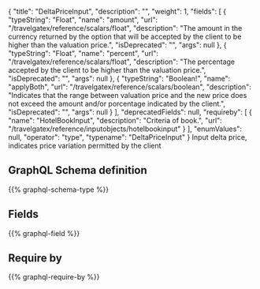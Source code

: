 {
  "title": "DeltaPriceInput",
  "description": "",
  "weight": 1,
  "fields": [
    {
      "typeString": "Float",
      "name": "amount",
      "url": "/travelgatex/reference/scalars/float",
      "description": "The amount in the currency returned by the option that will be accepted by the client to be higher than the valuation price.",
      "isDeprecated": "",
      "args": null
    },
    {
      "typeString": "Float",
      "name": "percent",
      "url": "/travelgatex/reference/scalars/float",
      "description": "The percentage accepted by the client to be higher than the valuation price.",
      "isDeprecated": "",
      "args": null
    },
    {
      "typeString": "Boolean!",
      "name": "applyBoth",
      "url": "/travelgatex/reference/scalars/boolean",
      "description": "Indicates that the range between valuation price and the new price does not exceed the amount and/or porcentage indicated by the client.",
      "isDeprecated": "",
      "args": null
    }
  ],
  "deprecatedFields": null,
  "requireby": [
    {
      "name": "HotelBookInput",
      "description": "Criteria of book.",
      "url": "/travelgatex/reference/inputobjects/hotelbookinput"
    }
  ],
  "enumValues": null,
  "operator": "type",
  "typename": "DeltaPriceInput"
}
Input delta price, indicates price variation permitted by the client
## GraphQL Schema definition

{{% graphql-schema-type %}}

## Fields

{{% graphql-field %}}

## Require by

{{% graphql-require-by %}}
